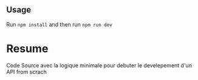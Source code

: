 ## Usage
Run `npm install` and then run `npm run dev`

# Resume
Code Source avec la logique minimale pour debuter le develepement d'un API from scrach
